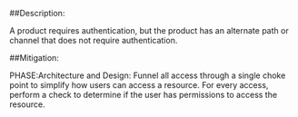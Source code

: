##Description:

A product requires authentication, but the product has an alternate path or channel that does not require authentication.



##Mitigation:


PHASE:Architecture and Design:
Funnel all access through a single choke point to simplify how users can access a resource. For every access, perform a check to determine if the user has permissions to access the resource.

